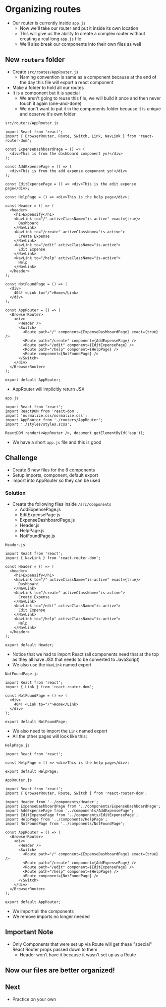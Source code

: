 # Organizing routes
* Our router is currently inside `app.js`
  - Now we'll take our router and put it inside its own location
  - This will give us the ability to create a complex router without creating a real long `app.js` file
  - We'll also break our components into their own files as well

## New `routers` folder
* Create `src/routes/AppRouter.js`
  - Naming convention is same as a component because at the end of the day this file will export a react component
* Make a folder to hold all our routes
* It is a component but it is special
    - We aren't going to reuse this file, we will build it once and then never touch it again (one-and-done)
    - We don't want to put it in the components folder because it is unique and deserve it's own folder

`src/routers/AppRouter.js`

```
import React from 'react';
import { BrowserRouter, Route, Switch, Link, NavLink } from 'react-router-dom';

const ExpenseDashboardPage = () => (
  <div>This is from the dashboard component yo!</div>
);

const AddExpensePage = () => (
  <div>This is from the add expense component yo!</div>
);

const EditExpensePage = () => <div>This is the edit expense page</div>;

const HelpPage = () => <div>This is the help page</div>;

const Header = () => (
  <header>
    <h1>Expensify</h1>
    <NavLink to="/" activeClassName="is-active" exact={true}>
      Dashboard
    </NavLink>
    <NavLink to="/create" activeClassName="is-active">
      Create Expense
    </NavLink>
    <NavLink to="/edit" activeClassName="is-active">
      Edit Expense
    </NavLink>
    <NavLink to="/help" activeClassName="is-active">
      Help
    </NavLink>
  </header>
);

const NotFoundPage = () => (
  <div>
    404! <Link to="/">Home</Link>
  </div>
);

const AppRouter = () => (
  <BrowserRouter>
    <div>
      <Header />
      <Switch>
        <Route path="/" component={ExpenseDashboardPage} exact={true} />
        <Route path="/create" component={AddExpensePage} />
        <Route path="/edit" component={EditExpensePage} />
        <Route path="/help" component={HelpPage} />
        <Route component={NotFoundPage} />
      </Switch>
    </div>
  </BrowserRouter>
);

export default AppRouter;
```

* AppRouter will implicitly return JSX

`app.js`

```
import React from 'react';
import ReactDOM from 'react-dom';
import 'normalize.css/normalize.css';
import AppRouter from './routers/AppRouter';
import './styles/styles.scss';

ReactDOM.render(<AppRouter />, document.getElementById('app'));
```

* We have a short `app.js` file and this is good

## Challenge
* Create 6 new files for the 6 components
* Setup imports, component, default export
* import into AppRouter so they can be used

### Solution
* Create the following files inside `/src/components`
    - AddExpensePage.js
    - EditExpensePage.js
    - ExpenseDashboardPage.js
    - Header.js
    - HelpPage.js
    - NotFoundPage.js

`Header.js`

```
import React from 'react';
import { NavLink } from 'react-router-dom';

const Header = () => (
  <header>
    <h1>Expensify</h1>
    <NavLink to="/" activeClassName="is-active" exact={true}>
      Dashboard
    </NavLink>
    <NavLink to="/create" activeClassName="is-active">
      Create Expense
    </NavLink>
    <NavLink to="/edit" activeClassName="is-active">
      Edit Expense
    </NavLink>
    <NavLink to="/help" activeClassName="is-active">
      Help
    </NavLink>
  </header>
);

export default Header;
```

* Notice that we had to import React (all components need that at the top as they all have JSX that needs to be converted to JavaScript)
* We also use the `NavLink` named export

`NotFoundPage.js`

```
import React from 'react';
import { Link } from 'react-router-dom';

const NotFoundPage = () => (
  <div>
    404! <Link to="/">Home</Link>
  </div>
);

export default NotFoundPage;
```

* We also need to import the `Link` named export
* All the other pages will look like this:

`HelpPage.js`

```
import React from 'react';

const HelpPage = () => <div>This is the help page</div>;

export default HelpPage;
```

`AppRouter.js`

```
import React from 'react';
import { BrowserRouter, Route, Switch } from 'react-router-dom';

import Header from '../components/Header';
import ExpenseDashboardPage from '../components/ExpenseDashboardPage';
import AddExpensePage from '../components/AddExpensePage';
import EditExpensePage from '../components/EditExpensePage';
import HelpPage from '../components/HelpPage';
import NotFoundPage from '../components/NotFoundPage';

const AppRouter = () => (
  <BrowserRouter>
    <div>
      <Header />
      <Switch>
        <Route path="/" component={ExpenseDashboardPage} exact={true} />
        <Route path="/create" component={AddExpensePage} />
        <Route path="/edit" component={EditExpensePage} />
        <Route path="/help" component={HelpPage} />
        <Route component={NotFoundPage} />
      </Switch>
    </div>
  </BrowserRouter>
);

export default AppRouter;
```

* We import all the components
* We remove imports no longer needed

## Important Note
* Only Components that were set up via Route will get these "special" React Router props passed down to them
  - Header won't have it because it wasn't set up as a Route

## Now our files are better organized!

## Next
* Practice on your own
